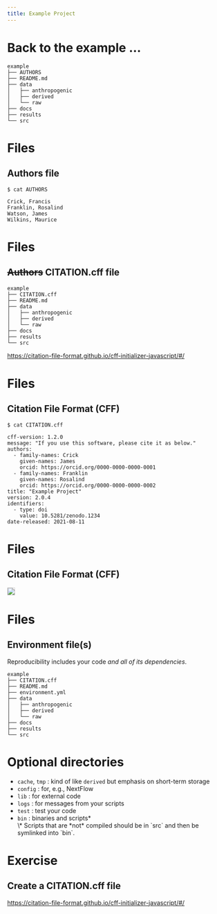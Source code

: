 ```yaml
---
title: Example Project
---
```



# Back to the example ...

```text
example
├── AUTHORS
├── README.md
├── data
│   ├── anthropogenic
│   ├── derived
│   └── raw
├── docs
├── results
└── src
```

# Files
## Authors file

```
$ cat AUTHORS
```

```text
Crick, Francis
Franklin, Rosalind
Watson, James
Wilkins, Maurice
```

# Files
## ~~Authors~~ CITATION.cff file


```text
example
├── CITATION.cff
├── README.md
├── data
│   ├── anthropogenic
│   ├── derived
│   └── raw
├── docs
├── results
└── src
```

<https://citation-file-format.github.io/cff-initializer-javascript/#/>


# Files
## Citation File Format (CFF)

```
$ cat CITATION.cff
```

```text
cff-version: 1.2.0
message: "If you use this software, please cite it as below."
authors:
  - family-names: Crick
    given-names: James
    orcid: https://orcid.org/0000-0000-0000-0001
  - family-names: Franklin
    given-names: Rosalind
    orcid: https://orcid.org/0000-0000-0000-0002
title: "Example Project"
version: 2.0.4
identifiers:
  - type: doi
    value: 10.5281/zenodo.1234
date-released: 2021-08-11
```

# Files
## Citation File Format (CFF)

<!--
![](https://docs.github.com/assets/cb-223106/mw-1440/images/help/repository/citation-link.webp)
-->

<img src="https://docs.github.com/assets/cb-223106/mw-1440/images/help/repository/citation-link.webp" class="shadow" style="border: 1px solid lightgrey;" />


# Files
## Environment file(s)

Reproducibility includes your code *and all of its dependencies*.

<!--
- environments.yml, requirements.txt
- Docker, Singularity, Apptainer
-->

```text
example
├── CITATION.cff
├── README.md
├── environment.yml
├── data
│   ├── anthropogenic
│   ├── derived
│   └── raw
├── docs
├── results
└── src
```


# Optional directories

- `cache`, `tmp` : kind of like `derived` but emphasis on short-term storage
- `config`       : for, e.g., NextFlow
- `lib`          : for external code
- `logs`         : for messages from your scripts
- `test`         : test your code
- `bin`          : binaries and scripts\*
    <div class="footnote">
    \* Scripts that are *not* compiled should be in `src` and then be symlinked into `bin`.
    </div>


# Exercise
## Create a CITATION.cff file

<https://citation-file-format.github.io/cff-initializer-javascript/#/>



<!-- END -->
